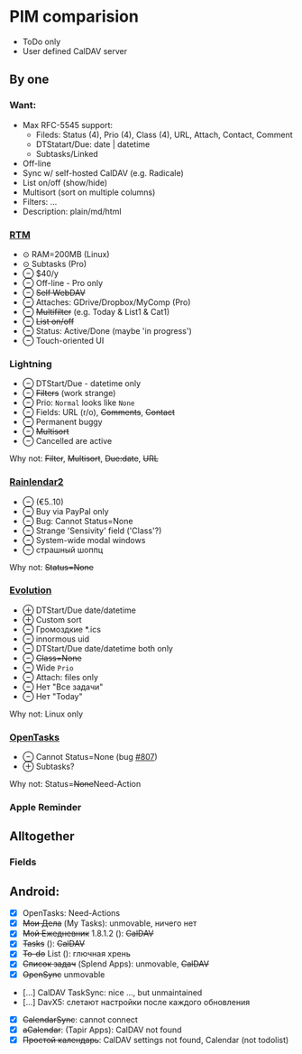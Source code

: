 # PIM comparision

- ToDo only
- User defined CalDAV server

## By one

### Want:
- Max RFC-5545 support:
  - Fileds: Status (4), Prio (4), Class (4), URL, Attach, Contact, Comment
  - DTStatart/Due: date | datetime
  - Subtasks/Linked
- Off-line
- Sync w/ self-hosted CalDAV (e.g. Radicale)
- List on/off (show/hide)
- Multisort (sort on multiple columns)
- Filters: ...
- Description: plain/md/html

### [RTM](https://www.rememberthemilk.com)
- &odot; RAM=200MB (Linux)
- &odot; Subtasks (Pro)
- &ominus; $40/y
- &ominus; Off-line - Pro only
- &ominus; ~~Self WebDAV~~
- &ominus; Attaches: GDrive/Dropbox/MyComp (Pro)
- &ominus; ~~Multifilter~~ (e.g. Today & List1 & Cat1)
- &ominus; ~~List on/off~~
- &ominus; Status: Active/Done (maybe 'in progress')
- &ominus; Touch-oriented UI

### Lightning
- &ominus; DTStart/Due - datetime only
- &ominus; ~~Filters~~ (work strange)
- &ominus; Prio: `Normal` looks like `None`
- &ominus; Fields: URL (r/o), ~~Comments~~, ~~Contact~~
- &ominus; Permanent buggy
- &ominus; ~~Multisort~~
- &ominus; Cancelled are active

Why not: ~~Filter~~, ~~Multisort~~, ~~Due:date~~, ~~URL~~

### [Rainlendar2](http://www.rainlendar.net/)
- &ominus; (&euro;5..10)
- &ominus; Buy via PayPal only
- &ominus; Bug: Cannot Status=None
- &ominus; Strange 'Sensivity' field ('Class'?)
- &ominus; System-wide modal windows
- &ominus; страшный шоппц

Why not: ~~Status=None~~

### [Evolution](https://wiki.gnome.org/Apps/Evolution)
- &oplus; DTStart/Due date/datetime
- &oplus; Custom sort
- &ominus; Громоздкие *.ics
- &ominus; innormous uid
- &ominus; DTStart/Due date/datetime both only
- &ominus; ~~Class=None~~
- &ominus; Wide `Prio`
- &ominus; Attach: files only
- &ominus; Нет "Все задачи"
- &ominus; Нет "Today"

Why not: Linux only

### [OpenTasks](https://opentasks.app)
- &ominus; Cannot Status=None (bug [#807](https://github.com/dmfs/opentasks/issues/807))
- &oplus; Subtasks?

Why not: Status=~~None~~Need-Action

### Apple Reminder

## Alltogether

### Fields

## Android:
- [x] OpenTasks: Need-Actions
- [x] ~~Мои Дела~~ (My Tasks): unmovable, ничего нет
- [x] ~~Мой Ежедневник~~ 1.8.1.2 (): ~~CalDAV~~
- [x] ~~Tasks~~ (): ~~CalDAV~~
- [x] ~~To-do~~ List (): глючная хрень
- [x] ~~Список задач~~ (Splend Apps): unmovable, ~~CalDAV~~
- [x] ~~OpenSync~~ unmovable
- […] CalDAV TaskSync: nice &hellip;, but unmaintained
- […] DavX5: слетают настройки после каждого обновления
- [x] ~~CalendarSync~~: cannot connect
- [x] ~~aCalendar~~: (Tapir Apps): CalDAV not found
- [x] ~~Простой календарь~~: CalDAV settings not found, Calendar (not todolist)

